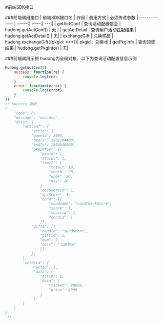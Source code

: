 #前端SDK接口

###前端调用接口
| 前端SDK接口名              | 作用  | 调用方式 | 必须传递参数
| :------------- | :-----:| :----:| ---:|
| getActConf             | 查询活动配置信息 | hudong.getActConf() | 无 |
| getActDetail           | 查询用户活动匹配结果 | hudong.getActDetail() | 无|
| exchangeGift           | 兑换奖品 | hudong.exchangeGift({pkgid: ***})| pkgid：兑换id|
| getPkgInfo             | 查询领奖结果 | hudong.getPkgInfo() | 无|

###前端调用示例
hudong为全局对象，以下为查询活动配置信息示例
```javascript
hudong.getActConf({
    success: function(re) {
        console.log(re);
    },
    error: function(error) {
        console.log(error);
    }
})
/* success 返回
{
    "code": 0,
    "message": "success",
    "data": {
        "actconf": {
            "actid": 1,
            "gameid": 2003,
            "begTs": 1502294400,
            "endTs": 1504640000,
            "pkginfos": [{
                "pkgid": 1,
                "status": 1,
                "limit": {
                    "total": 10,
                    "month": 20,
                    "week": 20,
                    "day": 20
                },
                "decScoreid": 1,
                "decScore": 1,
                "cond": [{
                    "condname": "condCheckScore",
                    "score": 1,
                    "scoreid": 1,
                    "condid": 1
                }],
            "gifts": [{
                "handle": "sendScore",
                "giftid": 2,
                "num": 2,
                "desc": "二类积分"
                }]
            }]
        },
        "actdata": {
             "actid": 1,
             "data": {
                "actid": 1,
                "data": {
                    "ticket": 90000,
                    "prize": 4999
                }
             }
        }
    }
}
 */
```